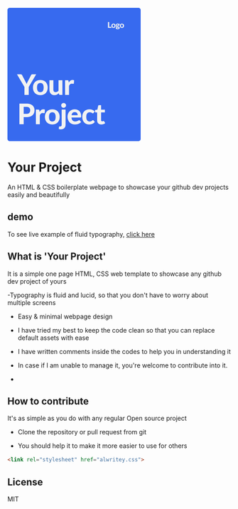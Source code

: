 
[![N|Solid](https://github.com/fewprojects/yourproject/blob/7f2e6499267624dda36205cae1c2a50ed8063e6c/img/your_Project_Logo.png)]()
# Your Project
An HTML &amp; CSS boilerplate webpage to showcase your github dev projects easily and beautifully

## demo
To see live example of fluid typography, [click here]()

## What is 'Your Project'
It is a simple one page HTML, CSS web template to showcase any github dev project of yours

-Typography is fluid and lucid, so that you don't have to worry about multiple screens 

- Easy & minimal webpage design

- I have tried my best to keep the code clean so that you can replace default assets with ease

- I have written comments inside the codes to help you in understanding it

- In case if I am unable to manage it, you're welcome to contribute into it.
-
## How to contribute

It's as simple as you do with any regular Open source project

- Clone the repository or pull request from git  

- You should help it to make it more easier to use for others

```html
<link rel="stylesheet" href="alwritey.css">
```
## License

MIT
